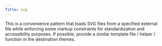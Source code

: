 ```yaml
---
Title: svg
---
```


This is a convenience pattern that loads SVG files from a specified external file while enforcing some markup constraints for standardization and accessibility purposes. If possible, provide a similar template file / helper / function in the destination themes.